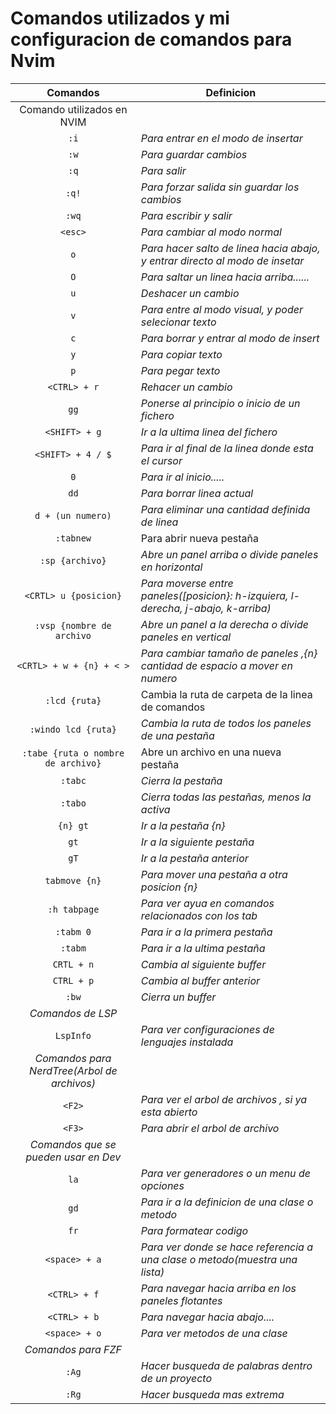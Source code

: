 # Comandos utilizados y mi configuracion de comandos para Nvim

|                  Comandos                   | Definicion                                                                         |
| :-----------------------------------------: | ---------------------------------------------------------------------------------- |
|         Comando utilizados en NVIM          |
|                    `:i`                     | _Para entrar en el modo de insertar_                                               |
|                    `:w`                     | _Para guardar cambios_                                                             |
|                    `:q`                     | _Para salir_                                                                       |
|                    `:q!`                    | _Para forzar salida sin guardar los cambios_                                       |
|                    `:wq`                    | _Para escribir y salir_                                                            |
|                   `<esc>`                   | _Para cambiar al modo normal_                                                      |
|                     `o`                     | _Para hacer salto de linea hacia abajo, y entrar directo al modo de insetar_       |
|                     `O`                     | _Para saltar un linea hacia arriba......_                                          |
|                     `u`                     | _Deshacer un cambio_                                                               |
|                     `v`                     | _Para entre al modo visual, y poder selecionar texto_                              |
|                     `c`                     | _Para borrar y entrar al modo de insert_                                           |
|                     `y`                     | _Para copiar texto_                                                                |
|                     `p`                     | _Para pegar texto_                                                                 |
|                `<CTRL> + r`                 | _Rehacer un cambio_                                                                |
|                    `gg`                     | _Ponerse al principio o inicio de un fichero_                                      |
|                `<SHIFT> + g`                | _Ir a la ultima linea del fichero_                                                 |
|              `<SHIFT> + 4 / $`              | _Para ir al final de la linea donde esta el cursor_                                |
|                     `0`                     | _Para ir al inicio....._                                                           |
|                    `dd`                     | _Para borrar linea actual_                                                         |
|              `d + (un numero)`              | _Para eliminar una cantidad definida de linea_                                     |
|                  `:tabnew`                  | Para abrir nueva pestaña                                                           |
|               `:sp {archivo}`               | _Abre un panel arriba o divide paneles en horizontal_                              |
|            `<CRTL> u {posicion}`            | _Para moverse entre paneles([posicion}: h-izquiera, l-derecha, j-abajo, k-arriba)_ |
|          `:vsp {nombre de archivo`          | _Abre un panel a la derecha o divide paneles en vertical_                          |
|`<CRTL> + w + {n} + < >`| _Para cambiar tamaño de paneles ,{n} cantidad de espacio a mover en numero_|
|                `:lcd {ruta}`                | Cambia la ruta de carpeta de la linea de comandos                                  |
|             `:windo lcd {ruta}`             | _Cambia la ruta de todos los paneles de una pestaña_                               |
|     `:tabe {ruta o nombre de archivo}`      | Abre un archivo en una nueva pestaña                                               |
|                   `:tabc`                   | _Cierra la pestaña_                                                                |
|                   `:tabo`                   | _Cierra todas las pestañas, menos la activa_                                       |
|                  `{n} gt`                   | _Ir a la pestaña {n}_                                                              |
|                    `gt`                     | _Ir a la siguiente pestaña_                                                        |
|                    `gT`                     | _Ir a la pestaña anterior_                                                         |
|                `tabmove {n}`                | _Para mover una pestaña a otra posicion {n}_                                       |
|                `:h tabpage`                 | _Para ver ayua en comandos relacionados con los tab_                               |
|                  `:tabm 0`                  | _Para ir a la primera pestaña_                                                     |
|                   `:tabm`                   | _Para ir a la ultima pestaña_                                                      |
|                 `CRTL + n`                  | _Cambia al siguiente buffer_                                                       |
|                 `CTRL + p`                  | _Cambia al buffer anterior_                                                        |
|                    `:bw`                    | _Cierra un buffer_                                                                 |
|              _Comandos de LSP_              |                                                                                    |
|                  `LspInfo`                  | _Para ver configuraciones de lenguajes instalada_                                  |
| _Comandos para NerdTree(Arbol de archivos)_ |
|                   `<F2>`                    | _Para ver el arbol de archivos , si ya esta abierto_                               |
|                   `<F3>`                    | _Para abrir el arbol de archivo_                                                   |
|    _Comandos que se pueden usar en Dev_     |
|                    `la`                     | _Para ver generadores o un menu de opciones_                                       |
|                    `gd`                     | _Para ir a la definicion de una clase o metodo_                                    |
|                    `fr`                     | _Para formatear codigo_                                                            |
|                `<space> + a`                | _Para ver donde se hace referencia a una clase o metodo(muestra una lista)_        |
|                `<CTRL> + f`                 | _Para navegar hacia arriba en los paneles flotantes_                               |
|                `<CTRL> + b`                 | _Para navegar hacia abajo...._                                                     |
|                `<space> + o`                | _Para ver metodos de una clase_                                                    |
|             _Comandos para FZF_             |                                                                                    |
|                    `:Ag`                    | _Hacer busqueda de palabras dentro de un proyecto_                                 |
|                    `:Rg`                    | _Hacer busqueda mas extrema_                                                       |
